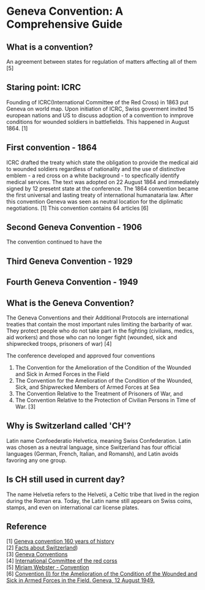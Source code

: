 # Geneva Convention: A Comprehensive Guide

## What is a convention?
An agreement between states for regulation of matters affecting all of them [5]

## Staring point: ICRC
Founding of ICRC(International Committee of the Red Cross) in 1863 put Geneva on world map.
Upon initiation of ICRC, Swiss goverment invited 15 european nations and US to discuss adoption of a convention to inmprove conditions for wounded soldiers in battlefields. This happened in August 1864. [1]

## First convention - 1864
ICRC drafted the treaty which state the obligation to provide the medical aid to wounded soldiers regardless of nationality and the use of distinctive emblem - a red cross on a white background - to specfically identify medical services.
The text was adopted on 22 August 1864 and immediately signed by 12 presetnt state at the conference.
The 1864 convention became the first universal and lasting treaty of international humanataria law.
After this convention Geneva was seen as neutral location for the diplimatic negotiations. [1]
This convention contains 64 articles [6]

## Second Geneva Convention - 1906
The convention continued to have the 

## Third Geneva Convention - 1929

## Fourth Geneva Convention - 1949

## What is the Geneva Convention?
The Geneva Conventions and their Additional Protocols are international treaties that contain the most important rules limiting the barbarity of war. They protect people who do not take part in the fighting (civilians, medics, aid workers) and those who can no longer fight (wounded, sick and shipwrecked troops, prisoners of war) [4]

The conference developed and approved four conventions
1. The Convention for the Amelioration of the Condition of the Wounded and Sick in Armed Forces in the Field
2. The Convention for the Amelioration of the Condition of the Wounded, Sick, and Shipwrecked Members of Armed Forces at Sea
3. The Convention Relative to the Treatment of Prisoners of War, and
4. The Convention Relative to the Protection of Civilian Persons in Time of War. [3]

## Why is Switzerland called 'CH'?
Latin name Confoederatio Helvetica, meaning Swiss Confederation.
Latin was chosen as a neutral language, since Switzerland has four official languages (German, French, Italian, and Romansh), and Latin avoids favoring any one group.

## Is CH still used in current day?
The name Helvetia refers to the Helvetii, a Celtic tribe that lived in the region during the Roman era. Today, the Latin name still appears on Swiss coins, stamps, and even on international car license plates. 


## Reference 
[1] [Geneva convention 160 years of history](https://www.geneve-int.ch/geneva-conventions-160-years-history) \
[2] [Facts about Switzerland](https://www.swissinfo.ch/eng/demographics/facts-about-switzerland/29050470))\
[3] [Geneva Conventions](https://www.britannica.com/event/Geneva-Conventions)\
[4] [International Committee of the red corss](https://www.icrc.org/en/law-and-policy/geneva-conventions-and-their-commentaries)\
[5] [Miriam Webster - Convention](https://www.merriam-webster.com/dictionary/convention)\
[6] [Convention (I) for the Amelioration of the Condition of the Wounded and Sick in Armed Forces in the Field. Geneva, 12 August 1949.](https://ihl-databases.icrc.org/en/ihl-treaties/gci-1949)
